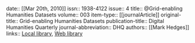date:: [[Mar 20th, 2010]]
issn:: 1938-4122
issue:: 4
title:: @Grid-enabling Humanities Datasets
volume:: 003
item-type:: [[journalArticle]]
original-title:: Grid-enabling Humanities Datasets
publication-title:: Digital Humanities Quarterly
journal-abbreviation:: DHQ
authors:: [[Mark Hedges]]
links:: [Local library](zotero://select/groups/2386895/items/A3SCP3SZ), [Web library](https://www.zotero.org/groups/2386895/items/A3SCP3SZ)
